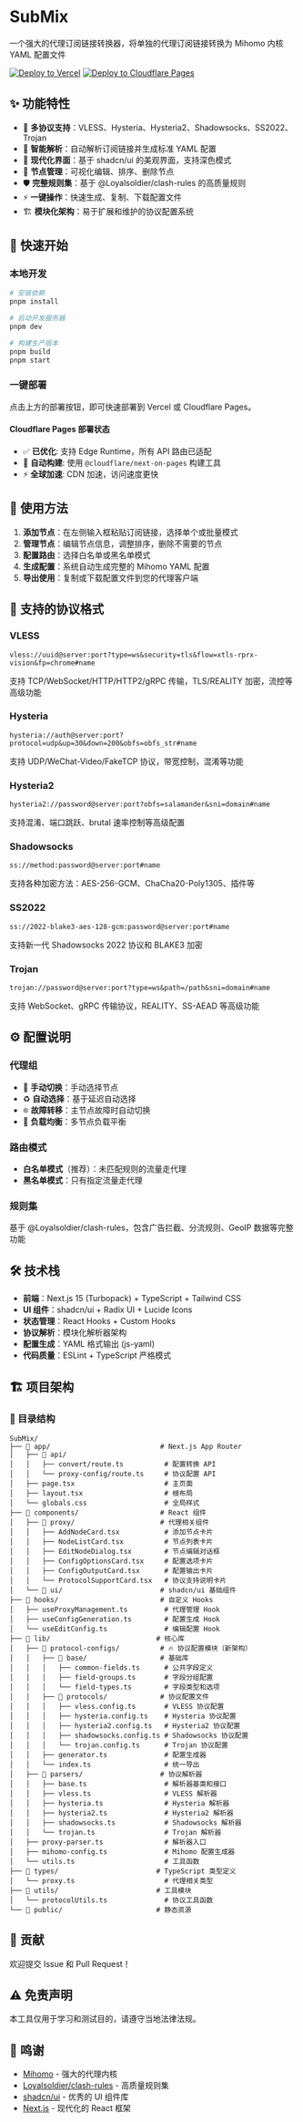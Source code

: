 # SubMix

 一个强大的代理订阅链接转换器，将单独的代理订阅链接转换为 Mihomo 内核 YAML 配置文件

[![Deploy to Vercel](https://vercel.com/button)](https://vercel.com/import/project?template=https://github.com/YoungLee-coder/SubMix)
[![Deploy to Cloudflare Pages](https://img.shields.io/badge/Deploy%20to-Cloudflare%20Pages-orange?style=for-the-badge&logo=cloudflare)](https://dash.cloudflare.com/?to=/:account/pages/new)

## ✨ 功能特性

- 🔄 **多协议支持**：VLESS、Hysteria、Hysteria2、Shadowsocks、SS2022、Trojan
- 🎯 **智能解析**：自动解析订阅链接并生成标准 YAML 配置
- 🎨 **现代化界面**：基于 shadcn/ui 的美观界面，支持深色模式
- 📝 **节点管理**：可视化编辑、排序、删除节点
- 🛡️ **完整规则集**：基于 @Loyalsoldier/clash-rules 的高质量规则
- ⚡ **一键操作**：快速生成、复制、下载配置文件
- 🏗️ **模块化架构**：易于扩展和维护的协议配置系统

## 🚀 快速开始

### 本地开发

```bash
# 安装依赖
pnpm install

# 启动开发服务器
pnpm dev

# 构建生产版本
pnpm build
pnpm start
```

### 一键部署

点击上方的部署按钮，即可快速部署到 Vercel 或 Cloudflare Pages。

#### Cloudflare Pages 部署状态
- ✅ **已优化**: 支持 Edge Runtime，所有 API 路由已适配
- 🚀 **自动构建**: 使用 `@cloudflare/next-on-pages` 构建工具
- ⚡ **全球加速**: CDN 加速，访问速度更快

## 📖 使用方法

1. **添加节点**：在左侧输入框粘贴订阅链接，选择单个或批量模式
2. **管理节点**：编辑节点信息，调整排序，删除不需要的节点
3. **配置路由**：选择白名单或黑名单模式
4. **生成配置**：系统自动生成完整的 Mihomo YAML 配置
5. **导出使用**：复制或下载配置文件到您的代理客户端

## 🔧 支持的协议格式

### VLESS
```
vless://uuid@server:port?type=ws&security=tls&flow=xtls-rprx-vision&fp=chrome#name
```
支持 TCP/WebSocket/HTTP/HTTP2/gRPC 传输，TLS/REALITY 加密，流控等高级功能

### Hysteria
```
hysteria://auth@server:port?protocol=udp&up=30&down=200&obfs=obfs_str#name
```
支持 UDP/WeChat-Video/FakeTCP 协议，带宽控制，混淆等功能

### Hysteria2
```
hysteria2://password@server:port?obfs=salamander&sni=domain#name
```
支持混淆、端口跳跃、brutal 速率控制等高级配置

### Shadowsocks
```
ss://method:password@server:port#name
```
支持各种加密方法：AES-256-GCM、ChaCha20-Poly1305、插件等

### SS2022
```
ss://2022-blake3-aes-128-gcm:password@server:port#name
```
支持新一代 Shadowsocks 2022 协议和 BLAKE3 加密

### Trojan
```
trojan://password@server:port?type=ws&path=/path&sni=domain#name
```
支持 WebSocket、gRPC 传输协议，REALITY、SS-AEAD 等高级功能

## ⚙️ 配置说明

### 代理组
- 🚀 **手动切换**：手动选择节点
- ♻️ **自动选择**：基于延迟自动选择
- 🔯 **故障转移**：主节点故障时自动切换
- 🔮 **负载均衡**：多节点负载平衡

### 路由模式
- **白名单模式**（推荐）：未匹配规则的流量走代理
- **黑名单模式**：只有指定流量走代理

### 规则集
基于 @Loyalsoldier/clash-rules，包含广告拦截、分流规则、GeoIP 数据等完整功能

## 🛠️ 技术栈

- **前端**：Next.js 15 (Turbopack) + TypeScript + Tailwind CSS
- **UI 组件**：shadcn/ui + Radix UI + Lucide Icons
- **状态管理**：React Hooks + Custom Hooks
- **协议解析**：模块化解析器架构
- **配置生成**：YAML 格式输出 (js-yaml)
- **代码质量**：ESLint + TypeScript 严格模式

## 🏗️ 项目架构

### 📁 目录结构

```
SubMix/
├── 📁 app/                           # Next.js App Router
│   ├── 📁 api/
│   │   ├── convert/route.ts          # 配置转换 API
│   │   └── proxy-config/route.ts     # 协议配置 API
│   ├── page.tsx                      # 主页面
│   ├── layout.tsx                    # 根布局
│   └── globals.css                   # 全局样式
├── 📁 components/                    # React 组件
│   ├── 📁 proxy/                     # 代理相关组件
│   │   ├── AddNodeCard.tsx           # 添加节点卡片
│   │   ├── NodeListCard.tsx          # 节点列表卡片
│   │   ├── EditNodeDialog.tsx        # 节点编辑对话框
│   │   ├── ConfigOptionsCard.tsx     # 配置选项卡片
│   │   ├── ConfigOutputCard.tsx      # 配置输出卡片
│   │   └── ProtocolSupportCard.tsx   # 协议支持说明卡片
│   └── 📁 ui/                        # shadcn/ui 基础组件
├── 📁 hooks/                         # 自定义 Hooks
│   ├── useProxyManagement.ts         # 代理管理 Hook
│   ├── useConfigGeneration.ts        # 配置生成 Hook
│   └── useEditConfig.ts              # 编辑配置 Hook
├── 📁 lib/                          # 核心库
│   ├── 📁 protocol-configs/          # 🔥 协议配置模块（新架构）
│   │   ├── 📁 base/                  # 基础库
│   │   │   ├── common-fields.ts      # 公共字段定义
│   │   │   ├── field-groups.ts       # 字段分组配置
│   │   │   └── field-types.ts        # 字段类型和选项
│   │   ├── 📁 protocols/             # 协议配置文件
│   │   │   ├── vless.config.ts       # VLESS 协议配置
│   │   │   ├── hysteria.config.ts    # Hysteria 协议配置
│   │   │   ├── hysteria2.config.ts   # Hysteria2 协议配置
│   │   │   ├── shadowsocks.config.ts # Shadowsocks 协议配置
│   │   │   └── trojan.config.ts      # Trojan 协议配置
│   │   ├── generator.ts              # 配置生成器
│   │   └── index.ts                  # 统一导出
│   ├── 📁 parsers/                   # 协议解析器
│   │   ├── base.ts                   # 解析器基类和接口
│   │   ├── vless.ts                  # VLESS 解析器
│   │   ├── hysteria.ts               # Hysteria 解析器
│   │   ├── hysteria2.ts              # Hysteria2 解析器
│   │   ├── shadowsocks.ts            # Shadowsocks 解析器
│   │   └── trojan.ts                 # Trojan 解析器
│   ├── proxy-parser.ts               # 解析器入口
│   ├── mihomo-config.ts              # Mihomo 配置生成器
│   └── utils.ts                      # 工具函数
├── 📁 types/                        # TypeScript 类型定义
│   └── proxy.ts                      # 代理相关类型
├── 📁 utils/                        # 工具模块
│   └── protocolUtils.ts              # 协议工具函数
└── 📁 public/                       # 静态资源
```

## 🤝 贡献

欢迎提交 Issue 和 Pull Request！

## ⚠️ 免责声明

本工具仅用于学习和测试目的，请遵守当地法律法规。


## 🙏 鸣谢

- [Mihomo](https://github.com/MetaCubeX/mihomo) - 强大的代理内核
- [Loyalsoldier/clash-rules](https://github.com/Loyalsoldier/clash-rules) - 高质量规则集
- [shadcn/ui](https://ui.shadcn.com/) - 优秀的 UI 组件库
- [Next.js](https://nextjs.org/) - 现代化的 React 框架